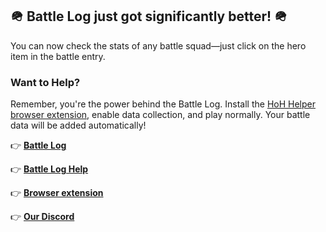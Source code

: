 ## 🪖 Battle Log just got significantly better! 🪖

You can now check the stats of any battle squad—just click on the hero item in the battle entry.

### Want to Help?
Remember, you're the power behind the Battle Log. Install the [HoH Helper browser extension](https://forgeofgames.com/help/browser-extension), enable data collection, and play normally. Your battle data will be added automatically!

👉 **[Battle Log](https://forgeofgames.com/battle-log)**

👉 **[Battle Log Help](https://forgeofgames.com/help/battle-log)**

👉 **[Browser extension](https://forgeofgames.com/help/browser-extension)**

👉 **[Our Discord](https://discord.gg/4vFeeh7CZn)**